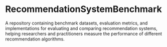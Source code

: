 # RecommendationSystemBenchmark
 A repository containing benchmark datasets, evaluation metrics, and implementations for evaluating and comparing recommendation systems, helping researchers and practitioners measure the performance of different recommendation algorithms.
